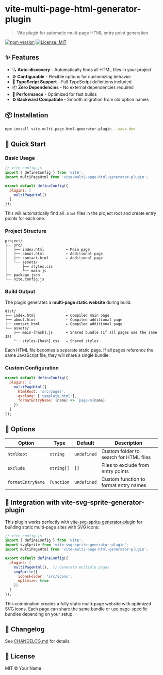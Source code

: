 # vite-multi-page-html-generator-plugin

> Vite plugin for automatic multi-page HTML entry point generation

[![npm version](https://img.shields.io/npm/v/vite-multi-page-html-generator-plugin.svg)](https://www.npmjs.com/package/vite-multi-page-html-generator-plugin)
[![License: MIT](https://img.shields.io/badge/License-MIT-yellow.svg)](https://opensource.org/licenses/MIT)

## ✨ Features

- 🔍 **Auto-discovery** - Automatically finds all HTML files in your project
- ⚙️ **Configurable** - Flexible options for customizing behavior
- 🎯 **TypeScript Support** - Full TypeScript definitions included
- 📦 **Zero Dependencies** - No external dependencies required
- 🚀 **Performance** - Optimized for fast builds
- ♻️ **Backward Compatible** - Smooth migration from old option names

## 📦 Installation

```bash
npm install vite-multi-page-html-generator-plugin --save-dev
```

## 🚀 Quick Start

### Basic Usage

```javascript
// vite.config.js
import { defineConfig } from 'vite';
import multiPageHtml from 'vite-multi-page-html-generator-plugin';

export default defineConfig({
  plugins: [
    multiPageHtml()
  ]
});
```

This will automatically find all `.html` files in the project root and create entry points for each one.

### Project Structure

```
project/
├── src/
│   ├── index.html          ← Main page
│   ├── about.html          ← Additional page
│   ├── contact.html        ← Additional page
│   └── assets/
│       ├── styles.css
│       └── main.js
├── package.json
└── vite.config.js
```

### Build Output

The plugin generates a **multi-page static website** during build:

```
dist/
├── index.html              ← Compiled main page
├── about.html              ← Compiled additional page
├── contact.html            ← Compiled additional page
└── assets/
    ├── main-[hash].js      ← Shared bundle (if all pages use the same JS)
    └── styles-[hash].css   ← Shared styles
```

Each HTML file becomes a separate static page. If all pages reference the same JavaScript file, they will share a single bundle.

### Custom Configuration

```javascript
export default defineConfig({
  plugins: [
    multiPageHtml({
      htmlRoot: 'src/pages',
      exclude: ['template.html'],
      formatEntryName: (name) => `page-${name}`
    })
  ]
});
```

## 📖 Options

| Option | Type | Default | Description |
|--------|------|---------|-------------|
| `htmlRoot` | `string` | `undefined` | Custom folder to search for HTML files |
| `exclude` | `string[]` | `[]` | Files to exclude from entry points |
| `formatEntryName` | `Function` | `undefined` | Custom function to format entry names |

## 🤝 Integration with vite-svg-sprite-generator-plugin

This plugin works perfectly with [vite-svg-sprite-generator-plugin](https://www.npmjs.com/package/vite-svg-sprite-generator-plugin) for building static multi-page sites with SVG icons:

```javascript
// vite.config.js
import { defineConfig } from 'vite';
import svgSprite from 'vite-svg-sprite-generator-plugin';
import multiPageHtml from 'vite-multi-page-html-generator-plugin';

export default defineConfig({
  plugins: [
    multiPageHtml(),  // Generate multiple pages
    svgSprite({
      iconsFolder: 'src/icons',
      optimize: true
    })
  ]
});
```

This combination creates a fully static multi-page website with optimized SVG icons. Each page can share the same bundle or use page-specific bundles depending on your setup.

## 📝 Changelog

See [CHANGELOG.md](./CHANGELOG.md) for details.

## 📄 License

MIT © Your Name

